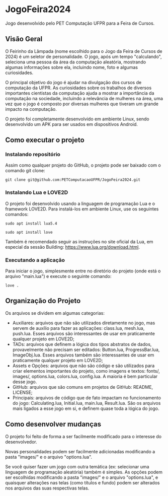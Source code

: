 # JogoFeira2024
Jogo desenvolvido pelo PET Computação UFPR para a Feira de Cursos.

## Visão Geral
O Feirinho da Lâmpada (nome escolhido para o Jogo da Feira de Cursos de 2024) é um seletor de personalidade. O jogo, após um tempo "calculando", seleciona uma pessoa da área da computação aleatória, mostrando algumas informações sobre ela, incluindo nome, foto e algumas curiosidades.

O principal objetivo do jogo é ajudar na divulgação dos cursos de computação da UFPR. As curiosidades sobre os trabalhos de diversos importantes cientistas da computação ajuda a mostrar a importância da computação na sociedade, incluindo a relevância de mulheres na área, uma vez que o jogo é composto por diversas mulheres que tiveram um grande impacto na computação.

O projeto foi completamente desenvolvido em ambiente Linux, sendo desenvolvido um APK para ser usados em dispositivos Android.

## Como executar o projeto
### Instalando repositório
Assim como qualquer projeto do GitHub, o projeto pode ser baixado com o comando git clone:
```console
git clone git@github.com:PETComputacaoUFPR/JogoFeira2024.git
```

### Instalando Lua e LOVE2D
O projeto foi desenvolvido usando a linguagem de programação Lua e o framework LOVE2D. Para instalá-los em ambiente Linux, use os seguintes comandos:
```console
sudo apt install lua5.4
```
```console
sudo apt install love
```
Também é recomendado seguir as instruções no site oficial da Lua, em especial da sessão Building: https://www.lua.org/download.html.

### Executando a aplicação
Para iniciar o jogo, simplesmente entre no diretório do projeto (onde está o arquivo "main.lua") e execute o seguinte comando:
```console
love .
```

## Organização do Projeto
Os arquivos se dividem em algumas categorias:
- Auxiliares: arquivos que não são utilizados diretamente no jogo, mas servem de auxílio para fazer as aplicações: class.lua, mesh.lua, push.lua. Esses arquivos são interessantes de usar em praticamente qualquer projeto em LOVE2D;
- TADs: arquivos que definem a lógica dos tipos abstratos de dados, provavelmente não precisam ser editados: Button.lua, ProgressBar.lua, ImageObj.lua. Esses arquivos também são interessantes de usar em praticamente qualquer projeto em LOVE2D;
- Assets e Opções: arquivos que não são código e são utilizados para criar elementos importantes do projeto, como imagens e textos: fonts/, images/, options.lua, colors.lua, config.lua. A maioria é bem particular desse jogo.
- GitHub: arquivos que são comuns em projetos de GitHub: README, LICENSE;
- Principais: arquivos de código que de fato impactam no funcionamento do jogo: Calculating.lua, Initial.lua, main.lua, Result.lua. São os arquivos mais ligados a esse jogo em si, e definem quase toda a lógica do jogo.

## Como desenvolver mudanças
O projeto foi feito de forma a ser facilmente modificado para o interesse do desenvolvedor.

Novas personalidades podem ser facilmente adicionadas modificando a pasta "images/" e o arquivo "options.lua".

Se você quiser fazer um jogo com outra temática (ex: selecionar uma linguagem de programação aleatória) também é simples. As opções podem ser escolhidas modificando a pasta "images/" e o arquivo "options.lua", e quaisquer alterações nas telas (como títulos e fundo) podem ser alterados nos arquivos das suas respectivas telas.


